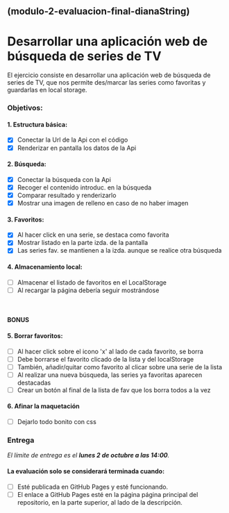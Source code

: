## (modulo-2-evaluacion-final-dianaString)

# Desarrollar una aplicación web de búsqueda de series de TV

El ejercicio consiste en desarrollar una aplicación web de búsqueda de series de TV, que nos permite
des/marcar las series como favoritas y guardarlas en local storage.

### Objetivos:

#### 1. Estructura básica:
- [x] Conectar la Url de la Api con el código
- [x] Renderizar en pantalla los datos de la Api

#### 2. Búsqueda:
- [x] Conectar la búsqueda con la Api
- [x] Recoger el contenido introduc. en la búsqueda
- [x] Comparar resultado y renderizarlo
- [x] Mostrar una imagen de relleno en caso de no haber imagen

#### 3. Favoritos:
- [x] Al hacer click en una serie, se destaca como favorita
- [x] Mostrar listado en la parte izda. de la pantalla
- [x] Las series fav. se mantienen a la izda. aunque se realice otra búsqueda

#### 4. Almacenamiento local:
- [ ] Almacenar el listado de favoritos en el LocalStorage
- [ ] Al recargar la página debería seguir mostrándose  

<br>

#### BONUS
#### 5. Borrar favoritos:
- [ ] Al hacer click sobre el icono 'x' al lado de cada favorito, se borra
- [ ] Debe borrarse el favorito clicado de la lista y del localStorage
- [ ] También, añadir/quitar como favorito al clicar sobre una serie de la lista
- [ ] Al realizar una nueva búsqueda, las series ya favoritas aparecen destacadas
- [ ] Crear un botón al final de la lista de fav que los borra todos a la vez

#### 6. Afinar la maquetación
- [ ] Dejarlo todo bonito con css

### Entrega
*El límite de entrega es el **lunes 2 de octubre a las 14:00**.*

#### La evaluación solo se considerará terminada cuando:
- [ ] Esté publicada en GitHub Pages y esté funcionando.
- [ ] El enlace a GitHub Pages esté en la página página principal del repositorio, en la parte superior, al lado de la descripción.